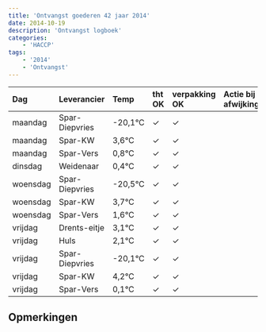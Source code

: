 ```yaml
---
title: 'Ontvangst goederen 42 jaar 2014'
date: 2014-10-19
description: 'Ontvangst logboek'
categories:
    - 'HACCP'
tags:
    - '2014'
    - 'Ontvangst'
---
```

| Dag | Leverancier | Temp | tht OK | verpakking OK | Actie bij afwijking | Controle door |
|:---|:---|:---|:---|:---|:---|:---|
| maandag | Spar-Diepvries | -20,1°C | &check; | &check; | | DPater |
| maandag | Spar-KW | 3,6°C | &check; | &check; | | DPater |
| maandag | Spar-Vers | 0,8°C | &check; | &check; | | DPater |
| dinsdag | Weidenaar | 0,4°C | &check; | &check; | | DPater |
| woensdag | Spar-Diepvries | -20,5°C | &check; | &check; | | WPater |
| woensdag | Spar-KW | 3,7°C | &check; | &check; | | WPater |
| woensdag | Spar-Vers | 1,6°C | &check; | &check; | | WPater |
| vrijdag | Drents-eitje | 3,1°C | &check; | &check; | | WPater |
| vrijdag | Huls | 2,1°C | &check; | &check; | | WPater |
| vrijdag | Spar-Diepvries | -20,1°C | &check; | &check; | | WPater |
| vrijdag | Spar-KW | 4,2°C | &check; | &check; | | WPater |
| vrijdag | Spar-Vers | 0,1°C | &check; | &check; | | WPater |

## Opmerkingen


